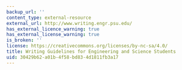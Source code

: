 ```yaml
---
backup_url: ''
content_type: external-resource
external_url: http://www.writing.engr.psu.edu/
has_external_licence_warning: true
has_external_license_warning: true
is_broken: ''
license: https://creativecommons.org/licenses/by-nc-sa/4.0/
title: Writing Guidelines for Engineering and Science Students
uid: 30429b62-a01b-4f58-bd83-4d1811fb3a17
---
```

